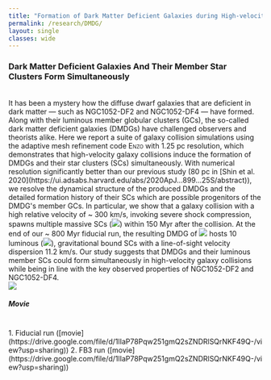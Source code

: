 ```yaml
---
title: "Formation of Dark Matter Deficient Galaxies during High-velocity Galaxy Collisions"
permalink: /research/DMDG/
layout: single
classes: wide
---
```


### Dark Matter Deficient Galaxies And Their Member Star Clusters Form Simultaneously
<br/>
It has been a mystery how the diffuse dwarf galaxies that are deficient in dark matter — such as NGC1052-DF2 and NGC1052-DF4 — have formed. Along with their luminous member globular clusters (GCs), the so-called dark matter deficient galaxies (DMDGs) have challenged observers and theorists alike. Here we report a suite of galaxy collision simulations using the adaptive mesh refinement code <span style="font-variant:small-caps;">Enzo</span> with 1.25 pc resolution, which demonstrates that high-velocity galaxy collisions induce the formation of DMDGs and their star clusters (SCs) simultaneously. With numerical resolution significantly better than our previous study (80 pc in [Shin et al. 2020](https://ui.adsabs.harvard.edu/abs/2020ApJ...899...25S/abstract)), we resolve the dynamical structure of the produced DMDGs and the detailed formation history of their SCs which are possible progenitors of the DMDG's member GCs. 
In particular, we show that a galaxy collision with a high relative velocity of ~ 300 km/s, invoking severe shock compression, spawns multiple massive SCs (<img src="https://render.githubusercontent.com/render/math?math=\gtrsim 10^{6}\; {M}_{\odot}">) within 150 Myr after the collision. At the end of our ~ 800 Myr fiducial run, the resulting DMDG of <img src="https://render.githubusercontent.com/render/math?math=M_{\star} \simeq 3.5 \times 10^{8}\;{M}_{\odot}"> hosts 10 luminous (<img src="https://render.githubusercontent.com/render/math?math=M_{V} \lesssim -8.5\;{mag}">), gravitational bound SCs with a line-of-sight velocity dispersion 11.2 km/s. Our study suggests that DMDGs and their luminous member SCs could form simultaneously in high-velocity galaxy collisions while being in line with the key observed properties of NGC1052-DF2 and NGC1052-DF4.
<br/>
<img src="https://render.githubusercontent.com/render/math?math=e^{i \pi} = -1">

##### Movie
<br/>
1. Fiducial run ([movie](https://drive.google.com/file/d/1lIaP78Pqw251gmQ2sZNDRlSQrNKF49Q-/view?usp=sharing))
2. FB3 run ([movie](https://drive.google.com/file/d/1lIaP78Pqw251gmQ2sZNDRlSQrNKF49Q-/view?usp=sharing))
